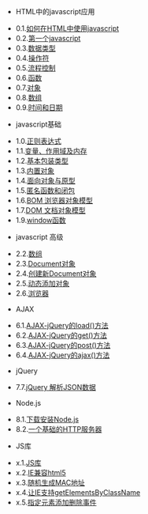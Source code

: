 * HTML中的javascript应用
 - 0.1.[如何在HTML中使用javascript](0.1.md)
 - 0.2.[第一个javascript](0.2.md)
 - 0.3.[数据类型](0.3.md)
 - 0.4.[操作符](0.4.md)
 - 0.5.[流程控制](0.5.md)
 - 0.6.[函数](0.6.md)
 - 0.7.[对象](0.7.md)
 - 0.8.[数组](0.8.md)
 - 0.9.[时间和日期](0.9.md)
* javascript基础
 - 1.0.[正则表达式](1.0.md)
 - 1.1.[变量、作用域及内存](1.1.md)
 - 1.2.[基本包装类型](1.2.md)
 - 1.3.[内置对象](1.3.md)
 - 1.4.[面向对象与原型](1.4.md)
 - 1.5.[匿名函数和闭包](1.5.md)
 - 1.6.[BOM 浏览器对象模型](1.6.md)
 - 1.7.[DOM 文档对象模型](1.7.md)
 - 1.9.[window函数](1.9.md)
* javascript 高级
 - 2.2.[数组](2.2.md)
 - 2.3.[Document对象](2.3.md)
 - 2.4.[创建新Document对象](2.4.md)
 - 2.5.[动态添加对象](2.5.md)
 - 2.6.[浏览器](2.6.md)
* AJAX
 - 6.1.[AJAX-jQuery的load()方法](6.1.md)
 - 6.2.[AJAX-jQuery的get()方法](6.2.md)
 - 6.3.[AJAX-jQuery的post()方法](6.3.md)
 - 6.4.[AJAX-jQuery的ajax()方法](6.4.md)
* jQuery
 - 7.7.[jQuery 解析JSON数据](7.7.md)
* Node.js
 - 8.1.[下载安装Node.js](8.1.md)
 - 8.2.[一个基础的HTTP服务器](8.2.md)
* JS库
 - x.1.[JS库](x.1.md)
 - x.2.[IE兼容html5](x.2.md)
 - x.3.[随机生成MAC地址](x.3.md)
 - x.4.[让IE支持getElementsByClassName](x.4.md)
 - x.5.[指定元素添加删除事件](x.5.md)
